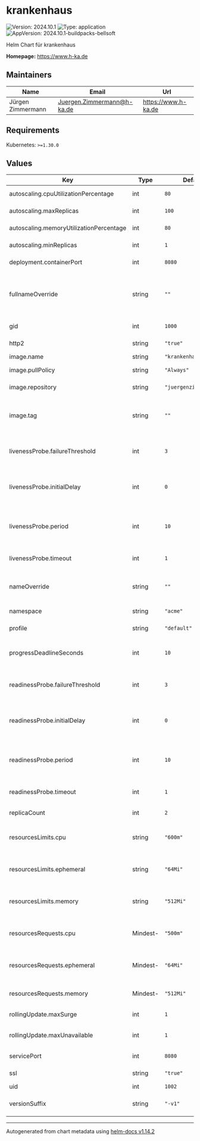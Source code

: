 # krankenhaus

![Version: 2024.10.1](https://img.shields.io/badge/Version-2024.10.1-informational?style=flat-square) ![Type: application](https://img.shields.io/badge/Type-application-informational?style=flat-square) ![AppVersion: 2024.10.1-buildpacks-bellsoft](https://img.shields.io/badge/AppVersion-2024.10.1--buildpacks--bellsoft-informational?style=flat-square)

Helm Chart für krankenhaus

**Homepage:** <https://www.h-ka.de>

## Maintainers

| Name | Email | Url |
| ---- | ------ | --- |
| Jürgen Zimmermann | <Juergen.Zimmermann@h-ka.de> | <https://www.h-ka.de> |

## Requirements

Kubernetes: `>=1.30.0`

## Values

| Key | Type | Default | Description |
|-----|------|---------|-------------|
| autoscaling.cpuUtilizationPercentage | int | `80` | Maximale CPU-Auslastung |
| autoscaling.maxReplicas | int | `100` | Maximale Anzahl an Replicas |
| autoscaling.memoryUtilizationPercentage | int | `80` | Maximale RAM-Auslastung |
| autoscaling.minReplicas | int | `1` | Mininmale Anzahl an Replicas |
| deployment.containerPort | int | `8080` | Port innerhalb des Containers |
| fullnameOverride | string | `""` | _Fully Qualified Name (FQN)_ ist defaultmäßig im Chart bei `name` und kann überschrieben werden. |
| gid | int | `1000` | ID der Linux-Gruppe |
| http2 | string | `"true"` | Flag, ob HTTP2 genutzt wird |
| image.name | string | `"krankenhaus"` | Name des Image |
| image.pullPolicy | string | `"Always"` | Pull-Policy für das Image |
| image.repository | string | `"juergenzimmermann"` | Repository als Präfix beim Image-Namen |
| image.tag | string | `""` | Defaultwert ist im Chart bei `appVersion` und kann überschrieben werden. |
| livenessProbe.failureThreshold | int | `3` | Max. Anzahl an Fehlversuchen bei den Liveness-Proben |
| livenessProbe.initialDelay | int | `0` | Anzahl Sekrankenhausn, bis die Probe für Liveness abgesetzt wird |
| livenessProbe.period | int | `10` | periodischer Abstand zwischen den Liveness-Proben in Sekrankenhausn |
| livenessProbe.timeout | int | `1` | Timeout für Liveness-Probe in Sekrankenhausn |
| nameOverride | string | `""` | Defaultwert ist im Chart bei `name` und kann überschrieben werden. |
| namespace | string | `"acme"` | Namespace in NOTES.txt |
| profile | string | `"default"` | Profile für Spring als Umgebungsvariable |
| progressDeadlineSeconds | int | `10` | max. Wartezeit in Sekrankenhausn, bis "failed progressing" eintritt |
| readinessProbe.failureThreshold | int | `3` | Max. Anzahl an Fehlversuchen bei den Readiness-Proben |
| readinessProbe.initialDelay | int | `0` | Anzahl Sekrankenhausn, bis die Probe für Readiness abgesetzt wird |
| readinessProbe.period | int | `10` | periodischer Abstand zwischen den Readiness-Proben in Sekrankenhausn |
| readinessProbe.timeout | int | `1` | Timeout für Readiness-Probe in Sekrankenhausn |
| replicaCount | int | `2` | Anzahl Replica im Pod von Kubernetes |
| resourcesLimits.cpu | string | `"600m"` | Maximalanforderung an CPU-Ressourcen in _millicores_, z.B. `500m` oder `1` |
| resourcesLimits.ephemeral | string | `"64Mi"` | Maximalanforderung an flüchtigen Speicher für z.B. Caching und Logs |
| resourcesLimits.memory | string | `"512Mi"` | Maximalanforderung an Memory-Resourcen als _mebibyte_ Wert |
| resourcesRequests.cpu | Mindest- | `"500m"` | Anforderung an CPU-Ressourcen in _millicores_, z.B. `500m` oder `1` |
| resourcesRequests.ephemeral | Mindest- | `"64Mi"` | Anforderung an flüchtigen Speicher für z.B. Caching und Logs |
| resourcesRequests.memory | Mindest- | `"512Mi"` | Anforderung an Memory-Resourcen als _mebibyte_ Wert |
| rollingUpdate.maxSurge | int | `1` | zusätzliche Pods bei "Rolling Update" |
| rollingUpdate.maxUnavailable | int | `1` | nicht-verfügbare Pods bei "Rolling Update" |
| servicePort | int | `8080` | Port des Kubernetes-Service |
| ssl | string | `"true"` | Flag, ob TLS genutzt wird |
| uid | int | `1002` | ID des Linux-Users |
| versionSuffix | string | `"-v1"` | Version als Suffix in deployment.yaml für Canary-Releases |

----------------------------------------------
Autogenerated from chart metadata using [helm-docs v1.14.2](https://github.com/norwoodj/helm-docs/releases/v1.14.2)

